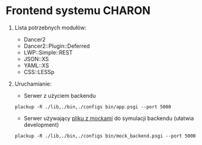 Frontend systemu CHARON
=======================

1. Lista potrzebnych modułów:
   - Dancer2
   - Dancer2::Plugin::Deferred
   - LWP::Simple::REST
   - JSON::XS
   - YAML::XS
   - CSS::LESSp

2. Uruchamianie:

   - Serwer z użyciem backendu
   
   `plackup -R ./lib,./bin,./configs bin/app.psgi --port 5000`

   - Serwer używający [pliku z mockami](https://github.com/PZCharon/charon-frontend/blob/develop/configs/mocks.yml) do symulacji backendu (ułatwia development)
   
   ```plackup -R ./lib,./bin,./configs bin/mock_backend.psgi --port 5000```
